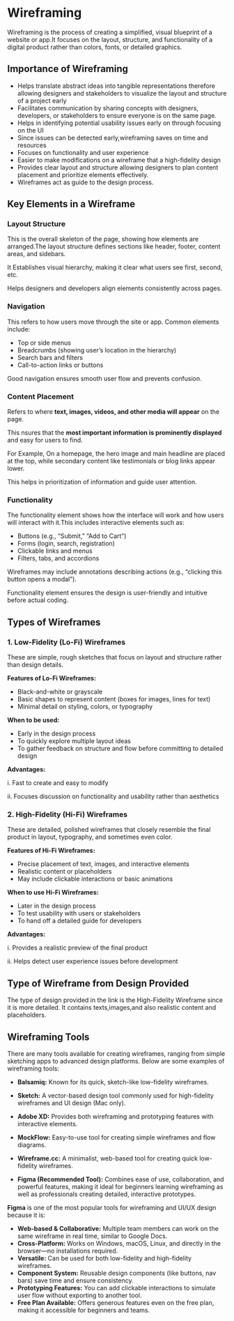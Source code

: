 # Wireframing

Wireframing is the process of creating a simplified, visual blueprint of a website or app.It focuses on the layout, structure, and functionality of a digital product rather than colors, fonts, or detailed graphics.

## Importance of Wireframing

- Helps translate abstract ideas into tangible representations therefore allowing designers and stakeholders to visualize the layout and structure of a project early
- Facilitates communication by sharing concepts with designers, developers, or stakeholders to ensure everyone is on the same page.
- Helps in identifying potential usability issues early on through focusing on the UI
- Since issues can be detected early,wireframing saves on time and resources
- Focuses on functionality and user experience
- Easier to make modifications on a wireframe that a high-fidelity design
- Provides clear layout and structure allowing designers to plan content placement and prioritize elements effectively.
- Wireframes act as guide to the design process.

## Key Elements in a Wireframe

### Layout Structure
This is the overall skeleton of the page, showing how elements are arranged.The layout structure defines sections like header, footer, content areas, and sidebars.

It Establishes visual hierarchy, making it clear what users see first, second, etc.

Helps designers and developers align elements consistently across pages.

### Navigation

This refers to how users move through the site or app.
Common elements include:
- Top or side menus
- Breadcrumbs (showing user’s location in the hierarchy)
- Search bars and filters
- Call-to-action links or buttons

Good navigation ensures smooth user flow and prevents confusion.

### Content Placement

Refers to where **text, images, videos, and other media will appear** on the page.

This nsures that the **most important information is prominently displayed** and easy for users to find.

For Example, On a homepage, the hero image and main headline are placed at the top, while secondary content like testimonials or blog links appear lower.

This helps in prioritization of information and guide user attention.

### Functionality

The functionality element shows how the interface will work and how users will interact with it.This includes interactive elements such as:

- Buttons (e.g., “Submit,” “Add to Cart”)
- Forms (login, search, registration)
- Clickable links and menus
- Filters, tabs, and accordions

Wireframes may include annotations describing actions (e.g., “clicking this button opens a modal”).

Functionality element ensures the design is user-friendly and intuitive before actual coding.

## Types of Wireframes

### 1. Low-Fidelity (Lo-Fi) Wireframes

These are simple, rough sketches that focus on layout and structure rather than design details.

**Features of Lo-Fi Wireframes:**

- Black-and-white or grayscale
- Basic shapes to represent content (boxes for images, lines for text)
- Minimal detail on styling, colors, or typography

**When to be used:**

- Early in the design process
- To quickly explore multiple layout ideas
- To gather feedback on structure and flow before committing to detailed design

**Advantages:**

i. Fast to create and easy to modify

ii. Focuses discussion on functionality and usability rather than aesthetics

### 2. High-Fidelity (Hi-Fi) Wireframes

These are detailed, polished wireframes that closely resemble the final product in layout, typography, and sometimes even color.

**Features of Hi-Fi Wireframes:**

- Precise placement of text, images, and interactive elements
- Realistic content or placeholders
- May include clickable interactions or basic animations

**When to use Hi-Fi Wireframes:**

- Later in the design process
- To test usability with users or stakeholders
- To hand off a detailed guide for developers

**Advantages:**

i. Provides a realistic preview of the final product

ii. Helps detect user experience issues before development

## Type of Wireframe from Design Provided

The type of design provided in the link is the High-Fidelity Wireframe since it is more detailed. It contains texts,images,and also realistic content and placeholders.

## Wireframing Tools
There are many tools available for creating wireframes, ranging from simple sketching apps to advanced design platforms. Below are some examples of wireframing tools:

- **Balsamiq:** Known for its quick, sketch-like low-fidelity wireframes.
- **Sketch:** A vector-based design tool commonly used for high-fidelity wireframes and UI design (Mac only).
- **Adobe XD:** Provides both wireframing and prototyping features with interactive elements.
- **MockFlow:** Easy-to-use tool for creating simple wireframes and flow diagrams.

- **Wireframe.cc:** A minimalist, web-based tool for creating quick low-fidelity wireframes.

- **Figma (Recommended Tool):** Combines ease of use, collaboration, and powerful features, making it ideal for beginners learning wireframing as well as professionals creating detailed, interactive prototypes.

**Figma** is one of the most popular tools for wireframing and UI/UX design because it is:

- **Web-based & Collaborative:** Multiple team members can work on the same wireframe in real time, similar to Google Docs.
- **Cross-Platform:** Works on Windows, macOS, Linux, and directly in the browser—no installations required.
- **Versatile:** Can be used for both low-fidelity and high-fidelity wireframes.
- **Component System:** Reusable design components (like buttons, nav bars) save time and ensure consistency.
- **Prototyping Features:** You can add clickable interactions to simulate user flow without exporting to another tool.
- **Free Plan Available:** Offers generous features even on the free plan, making it accessible for beginners and teams.